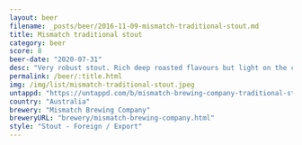 ```yaml
---
layout: beer
filename: _posts/beer/2016-11-09-mismatch-traditional-stout.md
title: Mismatch traditional stout
category: beer
score: 8
beer-date: "2020-07-31"
desc: "Very robust stout. Rich deep roasted flavours but light on the coffee. Surprisingly easy to drink which feels like I could have quite a lot of these"
permalink: /beer/:title.html
img: /img/list/mismatch-traditional-stout.jpeg
untappd: "https://untappd.com/b/mismatch-brewing-company-traditional-stout/3811600"
country: "Australia"
brewery: "Mismatch Brewing Company"
breweryURL: "brewery/mismatch-brewing-company.html"
style: "Stout - Foreign / Export"
---
```

